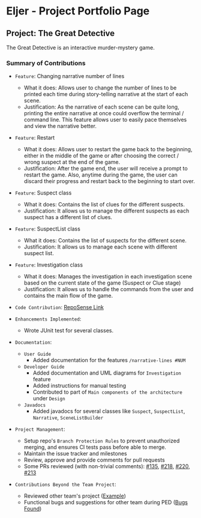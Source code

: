 # Eljer - Project Portfolio Page

## Project: The Great Detective
The Great Detective is an interactive murder-mystery game.


### Summary of Contributions

- `Feature`: Changing narrative number of lines
  - What it does: Allows user to change the number of lines to be printed each time during story-telling narrative at the start of each scene.
  - Justification: As the narrative of each scene can be quite long, printing the entire narrative at once could overflow the terminal / command line.
  This feature allows user to easily pace themselves and view the narrative better.

- `Feature`: Restart
  - What it does: Allows user to restart the game back to the beginning, either in the middle of the game or after choosing the correct / wrong suspect at the end of the game.
  - Justification: After the game end, the user will receive a prompt to restart the game.
  Also, anytime during the game, the user can discard their progress and restart back to the beginning to start over.

- `Feature`: Suspect class
  - What it does: Contains the list of clues for the different suspects.
  - Justification: It allows us to manage the different suspects as each suspect has a different list of clues.

- `Feature`: SuspectList class
  - What it does: Contains the list of suspects for the different scene.
  - Justification: It allows us to manage each scene with different suspect list.

- `Feature`: Investigation class
  - What it does: Manages the investigation in each investigation scene based on the current state of the game (Suspect or Clue stage)
  - Justification: It allows us to handle the commands from the user and contains the main flow of the game.

- `Code Contribution`: [RepoSense Link](https://nus-cs2113-ay2122s1.github.io/tp-dashboard/?search=arcturusz&sort=groupTitle&sortWithin=title&timeframe=commit&mergegroup=&groupSelect=groupByRepos&breakdown=true&checkedFileTypes=docs~functional-code~test-code~other&since=2021-09-25&tabOpen=true&tabType=authorship&tabAuthor=arcturusz&tabRepo=AY2122S1-CS2113-T14-1%2Ftp%5Bmaster%5D&authorshipIsMergeGroup=false&authorshipFileTypes=docs~functional-code~test-code~other&authorshipIsBinaryFileTypeChecked=false)
- `Enhancements Implemented`:
  - Wrote JUnit test for several classes.
- `Documentation`:
  - `User Guide`
    - Added documentation for the features `/narrative-lines #NUM`
  - `Developer Guide`
    - Added documentation and UML diagrams for `Investigation` feature
    - Added instructions for manual testing
    - Contributed to part of `Main components of the architecture` under `Design`
  - `Javadocs`
    - Added javadocs for several classes like `Suspect`, `SuspectList`, `Narrative`, `SceneListBuilder`
- `Project Management`:
  - Setup repo's `Branch Protection Rules` to prevent unauthorized merging, and ensures CI tests pass before able to merge.
  - Maintain the issue tracker and milestones
  - Review, approve and provide comments for pull requests
  - Some PRs reviewed (with non-trivial comments): 
[#135](https://github.com/AY2122S1-CS2113-T14-1/tp/pull/135),
[#218](https://github.com/AY2122S1-CS2113-T14-1/tp/pull/218),
[#220](https://github.com/AY2122S1-CS2113-T14-1/tp/pull/220),
[#213](https://github.com/AY2122S1-CS2113-T14-1/tp/pull/213)
- `Contributions Beyond the Team Project`:
  - Reviewed other team's project ([Example](https://github.com/nus-cs2113-AY2122S1/tp/pull/5/files/dc0f334b0895c33494b4ea0685143f176730f8fb))
  - Functional bugs and suggestions for other team during PED ([Bugs Found](https://github.com/arcturusz/ped/issues))
